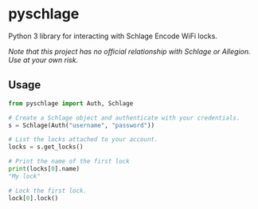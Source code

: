 # pyschlage
Python 3 library for interacting with Schlage Encode WiFi locks.

*Note that this project has no official relationship with Schlage or Allegion. Use at your own risk.*

## Usage

```python
from pyschlage import Auth, Schlage

# Create a Schlage object and authenticate with your credentials.
s = Schlage(Auth("username", "password"))

# List the locks attached to your account.
locks = s.get_locks()

# Print the name of the first lock
print(locks[0].name)
"My lock"

# Lock the first lock.
lock[0].lock()
```
